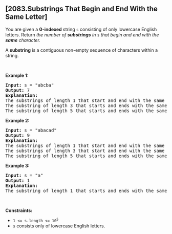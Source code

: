 ## [2083.Substrings That Begin and End With the Same Letter]
<p>You are given a <strong>0-indexed</strong> string <code>s</code> consisting of only lowercase English letters. Return <em>the number of <strong>substrings</strong> in </em><code>s</code> <em>that begin and end with the <strong>same</strong> character.</em></p>

<p>A <strong>substring</strong> is a contiguous non-empty sequence of characters within a string.</p>

<p>&nbsp;</p>
<p><strong class="example">Example 1:</strong></p>

<pre>
<strong>Input:</strong> s = &quot;abcba&quot;
<strong>Output:</strong> 7
<strong>Explanation:</strong>
The substrings of length 1 that start and end with the same letter are: &quot;a&quot;, &quot;b&quot;, &quot;c&quot;, &quot;b&quot;, and &quot;a&quot;.
The substring of length 3 that starts and ends with the same letter is: &quot;bcb&quot;.
The substring of length 5 that starts and ends with the same letter is: &quot;abcba&quot;.
</pre>

<p><strong class="example">Example 2:</strong></p>

<pre>
<strong>Input:</strong> s = &quot;abacad&quot;
<strong>Output:</strong> 9
<strong>Explanation:</strong>
The substrings of length 1 that start and end with the same letter are: &quot;a&quot;, &quot;b&quot;, &quot;a&quot;, &quot;c&quot;, &quot;a&quot;, and &quot;d&quot;.
The substrings of length 3 that start and end with the same letter are: &quot;aba&quot; and &quot;aca&quot;.
The substring of length 5 that starts and ends with the same letter is: &quot;abaca&quot;.
</pre>

<p><strong class="example">Example 3:</strong></p>

<pre>
<strong>Input:</strong> s = &quot;a&quot;
<strong>Output:</strong> 1
<strong>Explanation:</strong>
The substring of length 1 that starts and ends with the same letter is: &quot;a&quot;.
</pre>

<p>&nbsp;</p>
<p><strong>Constraints:</strong></p>

<ul>
	<li><code>1 &lt;= s.length &lt;= 10<sup>5</sup></code></li>
	<li><code>s</code> consists only of lowercase English letters.</li>
</ul>
